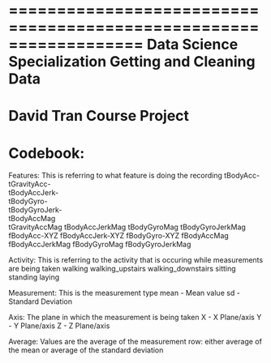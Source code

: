==================================================================
Data Science Specialization
Getting and Cleaning Data
==================================================================
David Tran
Course Project
==================================================================


Codebook:
======================================

Features: This is referring to what feature is doing the recording
	tBodyAcc- 		
	tGravityAcc- 	
	tBodyAccJerk- 	
	tBodyGyro- 		
	tBodyGyroJerk-	
	tBodyAccMag 	
	tGravityAccMag
	tBodyAccJerkMag
	tBodyGyroMag
	tBodyGyroJerkMag
	fBodyAcc-XYZ
	fBodyAccJerk-XYZ
	fBodyGyro-XYZ
	fBodyAccMag
	fBodyAccJerkMag
	fBodyGyroMag
	fBodyGyroJerkMag

Activity: This is referring to the activity that is occuring while measurements are being taken
	walking
	walking_upstairs
	walking_downstairs
	sitting
	standing
	laying

Measurement: This is the measurement type
	mean 	- 	Mean value
	sd 		-	Standard Deviation

Axis: The plane in which the measurement is being taken
	X 		-	X Plane/axis
	Y 		-	Y Plane/axis
	Z 		-	Z Plane/axis

Average: Values are the average of the measurement row: either average of the mean or average of the standard deviation